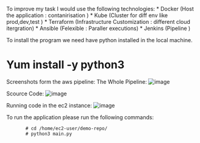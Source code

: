 To improve my task I would use the following technologies:
           * Docker (Host the application : contanirisation )
           * Kube (Cluster for diff env like prod,dev,test )
           * Terraform (Infrastructure Customization :  different cloud itergration)
           * Ansible (Felexible : Paraller executions)
           * Jenkins (Pipeline )


To install the program we need have python installed in the local machine.
 # Yum install -y python3

Screenshots form the aws pipeline:
The Whole Pipeline:
 ![image](https://github.com/lavanyavasanth17/my-project/assets/121149803/844f09f2-cf67-4969-b737-0e5b078b7ccf)

Scource Code:
 ![image](https://github.com/lavanyavasanth17/my-project/assets/121149803/33bc814c-ce37-42bd-9de5-bbf1d26134be)

Running code in the ec2 instance:
![image](https://github.com/lavanyavasanth17/my-project/assets/121149803/c3d462cd-d357-4409-bd74-f53f51a7f60e)



To run the application please run the following commands:

           # cd /home/ec2-user/demo-repo/
           # python3 main.py
            
